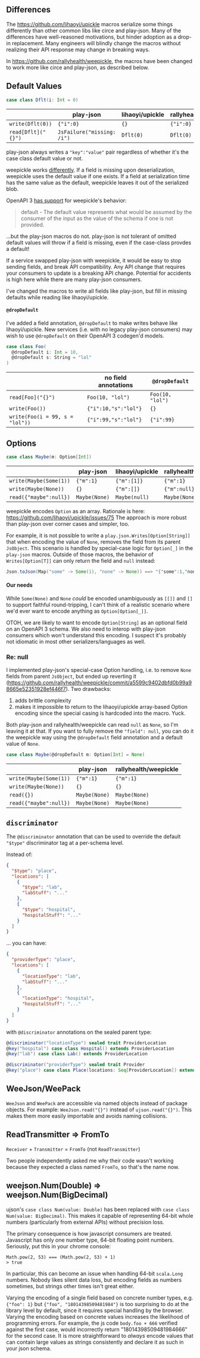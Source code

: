 ## Differences
The https://github.com/lihaoyi/upickle macros serialize some things differently than other common libs like circe and play-json. Many of the differences have  well-reasoned motivations, but hinder adoption as a drop-in replacement. Many engineers will blindly change the macros without realizing their API response may change in breaking ways.

In https://github.com/rallyhealth/weepickle, the macros have been changed to work more like circe and play-json, as described below.

## Default Values

```scala
case class Dflt(i: Int = 0)
```

|                    | play-json                  | lihaoyi/upickle | rallyhealth/weepickle |
|--------------------|----------------------------|-----------------|---------------------|
| `write(Dflt(0))`   | `{"i":0}`                  | `{}`            | `{"i":0}`           |
| `read[Dflt]("{}")` | `JsFailure("missing: /i")` | `Dflt(0)`       | `Dflt(0)`           |

play-json always writes a `"key":"value"` pair regardless of whether it's the case class default value or not.

weepickle works [differently](http://www.lihaoyi.com/upickle/#Defaults). If a field is missing upon deserialization, weepickle uses the default value if one exists. If a field at serialization time has the same value as the default, weepickle leaves it out of the serialized blob.

OpenAPI 3 [has support](https://swagger.io/specification/#schemaObject) for weepickle's behavior:

> default - The default value represents what would be assumed by the consumer of the input as the value of the schema if one is not provided.

...but the play-json macros do not. play-json is not tolerant of omitted default values will throw if a field is missing, even if the case-class provdes a default!

If a service swapped play-json with weepickle, it would be easy to stop sending fields, and break API compatibility. Any API change that requires your consumers to update is a breaking API change.
Potential for accidents is high here while there are many play-json consumers.

I've changed the macros to write all fields like play-json, but fill in missing defaults while reading like lihaoyi/upickle.

#### `@dropDefault`
I've added a field annotation, `@dropDefault` to make writes behave like lihaoyi/upickle.
New services (i.e. with no legacy play-json consumers) may wish to use `@dropDefault` on their OpenAPI 3 codegen'd models.

```scala
case class Foo(
  @dropDefault i: Int = 10,
  @dropDefault s: String = "lol"
)
```

|                                 | no field annotations | `@dropDefault`   |
|---------------------------------|----------------------|------------------|
| `read[Foo]("{}")`               | `Foo(10, "lol")`     | `Foo(10, "lol")` |
| `write(Foo())`                  | `{"i":10,"s":"lol"}` | `{}`             |
| `write(Foo(i = 99, s = "lol"))` | `{"i":99,"s":"lol"}` | `{"i":99}`       |


## Options
```scala
case class Maybe(m: Option[Int])
```

|                        | play-json     | lihaoyi/upickle | rallyhealth/weepickle |
|------------------------|---------------|-----------------|---------------------|
| `write(Maybe(Some(1))` | `{"m":1}`     | `{"m":[1]}`     | `{"m":1}`           |
| `write(Maybe(None))`   | `{}`          | `{"m":[]}`      | `{"m":null}`        |
| `read({"maybe":null})` | `Maybe(None)` | `Maybe(null)`   | `Maybe(None)`       |


weepickle encodes `Option` as an array. Rationale is here: https://github.com/lihaoyi/upickle/issues/75
The approach is more robust than play-json over corner cases and simpler, too.

For example, it is not possible to write a `play.json.Writes[Option[String]]` that when encoding the value of `None`, removes the field from its parent `JsObject`. This scenario is handled by special-case logic for `Option[_]` in the `play-json` macros. Outside of those macros, the behavior of `Writes[Option[T]]` can only return the field and `null` instead:

```scala
Json.toJson(Map("some" -> Some(1), "none" -> None)) ==> "{"some":1,"none":null}"
```

#### Our needs
While `Some(None)` and `None` *could* be encoded unambiguously as `[[]]` and `[]` to support faithful round-tripping, I can't think of a realistic scenario where we'd ever want to encode anything as `Option[Option[_]]`.

OTOH, we are likely to want to encode `Option[String]` as an optional field on an OpenAPI 3 schema.
We also need to interop with play-json consumers which won't understand this encoding.
I suspect it's probably not idiomatic in most other serializers/languages as well.

### Re: null
I implemented play-json's special-case Option handling, i.e. to remove `None` fields from parent `JsObject`, but ended up reverting it (https://github.com/rallyhealth/weepickle/commit/a5599c9402dbfd0b99a98665e52351928ef446f7). Two drawbacks:
1. adds brittle complexity
2. makes it impossible to return to the lihaoyi/upickle array-based Option encoding since the special casing is hardcoded into the macro. Yuck.

Both play-json and rallyhealth/weepickle can read `null` as `None`, so I'm leaving it at that. If you want to fully remove the `"field": null`, you can do it the weepickle way using the `@dropDefault` field annotation and a default value of `None`.

```scala
case class Maybe(@dropDefault m: Option[Int] = None)
```

|                        | play-json     | rallyhealth/weepickle |
|------------------------|---------------|---------------------|
| `write(Maybe(Some(1))` | `{"m":1}`     | `{"m":1}`           |
| `write(Maybe(None))`   | `{}`          | `{}`                |
| `read({})`             | `Maybe(None)` | `Maybe(None)`       |
| `read({"maybe":null})` | `Maybe(None)` | `Maybe(None)`       |

## `discriminator`
The `@discriminator` annotation that can be used to override the default `"$type"` discriminator tag at a per-schema level.

Instead of:
```json
{
  "$type": "place",
  "locations": [
    {
      "$type": "lab",
      "labStuff": "..."
    },
    {
      "$type": "hospital",
      "hospitalStuff": "..."
    }
  ]
}
```

... you can have:
```json
{
  "providerType": "place",
  "locations": [
    {
      "locationType": "lab",
      "labStuff": "..."
    },
    {
      "locationType": "hospital",
      "hospitalStuff": "..."
    }
  ]
}
```

with `@discriminator` annotations on the sealed parent type:
```scala
@discriminator("locationType") sealed trait ProviderLocation
@key("hospital") case class Hospital() extends ProviderLocation
@key("lab") case class Lab() extends ProviderLocation

@discriminator("providerType") sealed trait Provider
@key("place") case class Place(locations: Seq[ProviderLocation]) extends Provider
```

## WeeJson/WeePack
`WeeJson` and `WeePack` are accessible via named objects instead of package objects. For example: `WeeJson.read("{}")` instead of `ujson.read("{}")`. This makes them more easily importable and avoids naming collisions.

## ReadTransmitter => FromTo
`Receiver` + `Transmitter` = `FromTo` (not `ReadTransmitter`)

Two people independently asked me why their code wasn't working because they expected a class named `FromTo`, so that's the name now.

## weejson.Num(Double) => weejson.Num(BigDecimal) 
ujson's `case class Num(value: Double)` has been replaced with `case class Num(value: BigDecimal)`. This makes it capable of representing 64-bit whole numbers (particularly from external APIs) without precision loss.

The primary consequence is how javascript consumers are treated. Javascript has only one number type, 64-bit floating point numbers. Seriously, put this in your chrome console:

```
Math.pow(2, 53) === (Math.pow(2, 53) + 1)
> true
```

In particular, this can become an issue when handling 64-bit `scala.Long` numbers. Nobody likes silent data loss, but encoding fields as numbers sometimes, but strings other times isn't great either.

Varying the encoding of a single field based on concrete number types, e.g. `{"foo": 1}` but `{"foo", "18014398509481984"}` is too surprising to do at the library level by default, since it requires special handling by the browser. Varying the encoding based on concrete values increases the likelihood of programming errors. For example, the js code `body.foo + 666` verified against the first case, would incorrectly return "18014398509481984666" for the second case. It is more straightforward to *always* encode values that can contain large values as strings consistently and declare it as such in your json schema.
